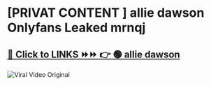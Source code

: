 
 # [PRIVAT CONTENT ] allie dawson Onlyfans Leaked mrnqj

## <h2><a href="https://clipsfans.com/allie_dawson&ref=git">🔗 Click to LINKS ⏩⏩ 👉 🟢 allie dawson </a></h2>

<a href="https://clipsfans.com/allie_dawson&ref=git" rel="nofollow" data-target="animated-image.originalLink"><img src="https://i.ibb.co.com/xMMVF88/686577567.gif" alt="Viral Video Original" style="max-width: 100%; display: inline-block;" data-target="animated-image.originalImage"></a>

